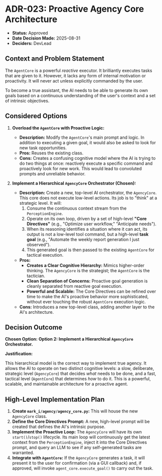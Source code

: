 # ADR-023: Proactive Agency Core Architecture

- **Status:** Approved
- **Date Decision Made:** 2025-08-31
- **Deciders:** DevLead

## Context and Problem Statement

The `AgentCore` is a powerful *reactive* executor. It brilliantly executes tasks that are given to it. However, it lacks any form of internal motivation or proactivity. It will never act unless explicitly commanded by the user.

To become a true assistant, the AI needs to be able to generate its own goals based on a continuous understanding of the user's context and a set of intrinsic objectives.

## Considered Options

1.  **Overload the `AgentCore` with Proactive Logic:**
    - **Description:** Modify the `AgentCore`'s main prompt and logic. In addition to executing a given goal, it would also be asked to look for new task opportunities.
    - **Pros:** Reuses the existing class.
    - **Cons:** Creates a confusing cognitive model where the AI is trying to do two things at once: reactively execute a specific command and proactively look for new work. This would lead to convoluted prompts and unreliable behavior.

2.  **Implement a Hierarchical `AgencyCore` Orchestrator (Chosen):**
    - **Description:** Create a new, top-level AI orchestrator, the `AgencyCore`. This core does not execute low-level actions. Its job is to "think" at a strategic level. It will:
      1.  Consume the continuous context stream from the `PerceptionEngine`.
      2.  Operate on its own loop, driven by a set of high-level **"Core Directives"** (e.g., "Optimize user workflow," "Anticipate needs").
      3.  When its reasoning identifies a situation where it can act, its output is not a low-level tool command, but a high-level **task goal** (e.g., "Automate the weekly report generation I just observed").
      4.  This generated goal is then passed to the existing `AgentCore` for tactical execution.
    - **Pros:**
        -   **Creates a Clear Cognitive Hierarchy:** Mimics higher-order thinking. The `AgencyCore` is the strategist; the `AgentCore` is the tactician.
        -   **Clean Separation of Concerns:** Proactive goal generation is cleanly separated from reactive goal execution.
        -   **Powerful and Scalable:** The Core Directives can be refined over time to make the AI's proactive behavior more sophisticated, without ever touching the robust `AgentCore` execution logic.
    - **Cons:** Introduces a new top-level class, adding another layer to the AI's architecture.

## Decision Outcome

**Chosen Option:** **Option 2: Implement a Hierarchical `AgencyCore` Orchestrator.**

**Justification:**

This hierarchical model is the correct way to implement true agency. It allows the AI to operate on two distinct cognitive levels: a slow, deliberate, strategic level (`AgencyCore`) that decides *what* needs to be done, and a fast, tactical level (`AgentCore`) that determines *how* to do it. This is a powerful, scalable, and maintainable architecture for a proactive agent.

## High-Level Implementation Plan

1.  **Create `mark_i/agency/agency_core.py`:** This will house the new `AgencyCore` class.
2.  **Define the Core Directives Prompt:** A new, high-level prompt will be created that defines the AI's intrinsic purpose.
3.  **Implement the Proactive Loop:** The `AgencyCore` will have its own `start()`/`stop()` lifecycle. Its main loop will continuously get the latest context from the `PerceptionEngine`, inject it into the Core Directives prompt, and query an LLM to see if any self-generated tasks are warranted.
4.  **Integrate with `AgentCore`:** If the `AgencyCore` generates a task, it will present it to the user for confirmation (via a GUI callback) and, if approved, will invoke `agent_core.execute_goal()` to carry out the task.
